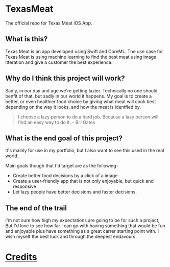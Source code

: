# TexasMeat
The official repo for Texas Meat iOS App.

## What is this?
Texas Meat is an app developed using Swift and CoreML. The use case for Texas Meat is using machine learning to find the best meat using image itteration and give a customer the best experience.

## Why do I think this project will work?
Sadly, in our day and age we're getting lazier. Technically no one should benfit of that, but sadly in our world it happens. My goal is to create a better, or even healthier food choice by giving what meat will cook best depending on the way it looks, and how the meat is identfied by.

> I choose a lazy person to do a hard job. Because a lazy person will find an easy way to do it. - Bill Gates

## What is the end goal of this project?
It's mainly for use in my portfolio, but I also want to see this used in the real world. 

Main goals though that I'd target are as the following-

- Create better food decisions by a click of a image
- Create a user-friendly app that is not only enjoyable, but quick and responsive
- Let lazy people have better decisions and faster decisions.


## The end of the trail
I'm not sure how high my expectations are going to be for such a project, But I'd love to see how far I can go with having something that would be fun and enjoyable plus have something as a great carrer starting point with. I wish myself the best luck and through the deepest endavours.

# [Credits](https://github.com/Flance-s/TexasMeat/blob/main/Credits.md)
